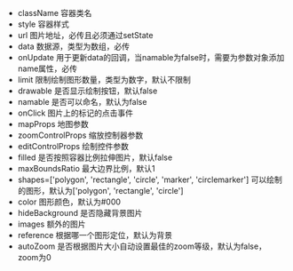 * className 容器类名
* style 容器样式
* url 图片地址，必传且必须通过setState
* data 数据源，类型为数组，必传
* onUpdate 用于更新data的回调，当namable为false时，需要为参数对象添加name属性，必传
* limit 限制绘制图形数量，类型为数字，默认不限制
* drawable 是否显示绘制按钮，默认false
* namable 是否可以命名，默认为false
* onClick 图片上的标记的点击事件
* mapProps 地图参数
* zoomControlProps 缩放控制器参数
* editControlProps 绘制控件参数
* filled 是否按照容器比例拉伸图片，默认false
* maxBoundsRatio 最大边界比例，默认1
* shapes=['polygon', 'rectangle', 'circle', 'marker', 'circlemarker'] 可以绘制的图形，默认为['polygon', 'rectangle', 'circle']
* color 图形颜色，默认为#000
* hideBackground 是否隐藏背景图片
* images 额外的图片
* reference 根据哪一个图形定位，默认为背景
* autoZoom 是否根据图片大小自动设置最佳的zoom等级，默认为false，zoom为0
